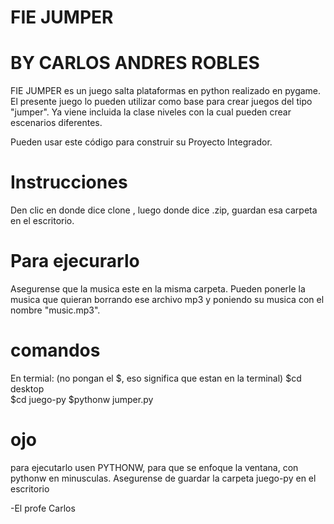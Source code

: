 # FIE JUMPER
# BY CARLOS ANDRES ROBLES

FIE JUMPER es un juego salta plataformas en python realizado en pygame. El presente juego lo pueden utilizar como base para crear juegos del tipo "jumper". Ya viene incluida la clase niveles con la cual pueden crear escenarios diferentes.

Pueden usar este código para construir su Proyecto Integrador.

# Instrucciones 

Den clic en donde dice clone , luego donde dice .zip, guardan esa carpeta en el escritorio. 

# Para ejecurarlo

Asegurense que la musica este en la misma carpeta. Pueden ponerle la musica que quieran borrando ese archivo mp3 y poniendo su musica con el nombre "music.mp3".

# comandos 

En termial: (no pongan el $, eso significa que estan en la terminal)
$cd desktop  
$cd juego-py
$pythonw jumper.py

# ojo

para ejecutarlo usen PYTHONW, para que se enfoque la ventana, con pythonw en minusculas.
Asegurense de guardar la carpeta juego-py en el escritorio





-El profe Carlos


